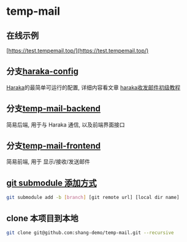 # temp-mail

## 在线示例  
[https://test.tempemail.top/](https://test.tempemail.top/)

## 分支[haraka-config](https://github.com/shang-demo/temp-mail/tree/haraka-config)  
[Haraka](https://github.com/haraka/Haraka)的最简单可运行的配置, 详细内容看文章 [haraka收发邮件初级教程](https://blog.xinshangshangxin.com/2018/02/04/haraka-introduction/)

## 分支[temp-mail-backend](https://github.com/shang-demo/temp-mail/tree/temp-mail-backend)  
简易后端, 用于与 Haraka 通信, 以及前端界面接口

## 分支[temp-mail-frontend](https://github.com/shang-demo/temp-mail/tree/temp-mail-frontend)
简易前端, 用于 显示/接收/发送邮件

## [git submodule 添加方式](https://stackoverflow.com/questions/1777854/git-submodules-specify-a-branch-tag#answer-15782629)
```bash
git submodule add -b [branch] [git remote url] [local dir name]
```

## clone 本项目到本地
```bash
git clone git@github.com:shang-demo/temp-mail.git --recursive
```

